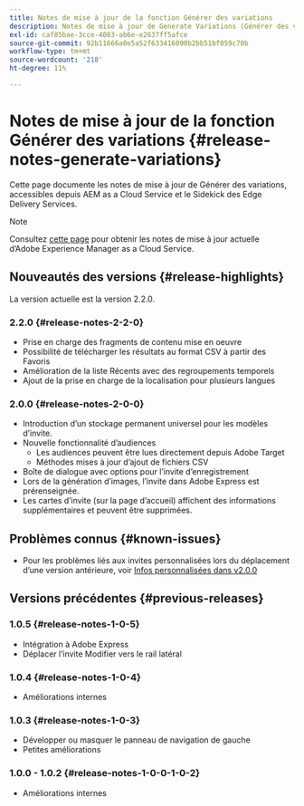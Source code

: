 ```yaml
---
title: Notes de mise à jour de la fonction Générer des variations
description: Notes de mise à jour de Generate Variations (Générer des variations), accessibles depuis AEM as a Cloud Service et le Sidekick des Edge Delivery Services
exl-id: caf85bae-3cce-4083-ab6e-e2637ff5afce
source-git-commit: 92b11666a0e5a52f633416090b2bb51bf059c70b
workflow-type: tm+mt
source-wordcount: '218'
ht-degree: 11%

---
```


# Notes de mise à jour de la fonction Générer des variations {#release-notes-generate-variations}

Cette page documente les notes de mise à jour de Générer des variations, accessibles depuis AEM as a Cloud Service et le Sidekick des Edge Delivery Services.

>[!NOTE]
>
>Consultez [cette page](/help/release-notes/release-notes-cloud/release-notes-current.md) pour obtenir les notes de mise à jour actuelle d’Adobe Experience Manager as a Cloud Service.

## Nouveautés des versions {#release-highlights}

La version actuelle est la version 2.2.0.

### 2.2.0 {#release-notes-2-2-0}

* Prise en charge des fragments de contenu mise en oeuvre
* Possibilité de télécharger les résultats au format CSV à partir des Favoris
* Amélioration de la liste Récents avec des regroupements temporels
* Ajout de la prise en charge de la localisation pour plusieurs langues

### 2.0.0 {#release-notes-2-0-0}

* Introduction d’un stockage permanent universel pour les modèles d’invite.
* Nouvelle fonctionnalité d’audiences
   * Les audiences peuvent être lues directement depuis Adobe Target
   * Méthodes mises à jour d’ajout de fichiers CSV
* Boîte de dialogue avec options pour l’invite d’enregistrement
* Lors de la génération d’images, l’invite dans Adobe Express est prérenseignée.
* Les cartes d’invite (sur la page d’accueil) affichent des informations supplémentaires et peuvent être supprimées.

## Problèmes connus {#known-issues}

* Pour les problèmes liés aux invites personnalisées lors du déplacement d’une version antérieure, voir [Infos personnalisées dans v2.0.0](/help/generative-ai/generate-variations.md#custom-prompts-v200)

## Versions précédentes {#previous-releases}

### 1.0.5 {#release-notes-1-0-5}

* Intégration à Adobe Express
* Déplacer l’invite Modifier vers le rail latéral

### 1.0.4 {#release-notes-1-0-4}

* Améliorations internes

### 1.0.3 {#release-notes-1-0-3}

* Développer ou masquer le panneau de navigation de gauche
* Petites améliorations

### 1.0.0 - 1.0.2 {#release-notes-1-0-0-1-0-2}

* Améliorations internes
